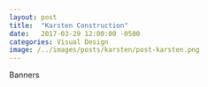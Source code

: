 ```yaml
---
layout: post
title:  "Karsten Construction"
date:   2017-03-29 12:00:00 -0500
categories: Visual Design
image: /../images/posts/karsten/post-karsten.png
---
```

Banners
